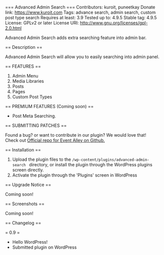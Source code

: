 === Advanced Admin Search ===
Contributors: kuroit, puneetkay
Donate link: https://www.kuroit.com
Tags: advance search, admin search, custom post type search
Requires at least: 3.9
Tested up to: 4.9.5
Stable tag: 4.9.5
License: GPLv2 or later
License URI: http://www.gnu.org/licenses/gpl-2.0.html

Advanced Admin Search adds extra searching feature into admin bar.

== Description ==

Advanced Admin Search will allow you to easily searching into admin panel.

== FEATURES ==

1. Admin Menu
2. Media Libraries
3. Posts
4. Pages
5. Custom Post Types

== PREMIUM FEATURES (Coming soon) ==
* Post Meta Searching.

== SUBMITTING PATCHES ==

Found a bug? or want to contribute in our plugin? We would love that! Check out <a href="https://github.com/simplydesign/event-alley" target="_blank">Official repo for Event Alley on Github.</a>

== Installation ==

1. Upload the plugin files to the `/wp-content/plugins/advanced-admin-search ` directory, or install the plugin through the WordPress plugins screen directly.
2. Activate the plugin through the 'Plugins' screen in WordPress

== Upgrade Notice ==

Coming soon!

== Screenshots ==

Coming soon!

== Changelog ==

= 0.9 =
* Hello WordPress!
* Submitted plugin on WordPress